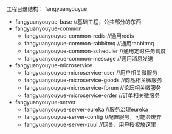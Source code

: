 工程目录结构：
fangyuanyouyue
 - fangyuanyouyue-base					//基础工程，公共部分的东西
 - fangyuanyouyue-common
	- fangyuanyouyue-common-redis		//通用redis
	- fangyuanyouyue-common-rabbitmq		//通用rabbitmq
	- fangyuanyouyue-common-scheduler	//通用定时任务调度
	- fangyuanyouyue-common-message		//通用消息发送
 - fangyuanyouyue-microservice
	- fangyuanyouyue-microservice-user	//用户相关微服务
	- fangyuanyouyue-microservice-goods	//商品相关微服务
	- fangyuanyouyue-microservice-forum	//论坛相关微服务
	- fangyuanyouyue-microservice-order	//订单相关微服务
 - fangyuanyouyue-server
	- fangyuanyouyue-server-eureka		//服务治理eureka
	- fangyuanyouyue-server-config		//配置服务，可能会废弃
	- fangyuanyouyue-server-zuul			//网关，用户授权放这里

	